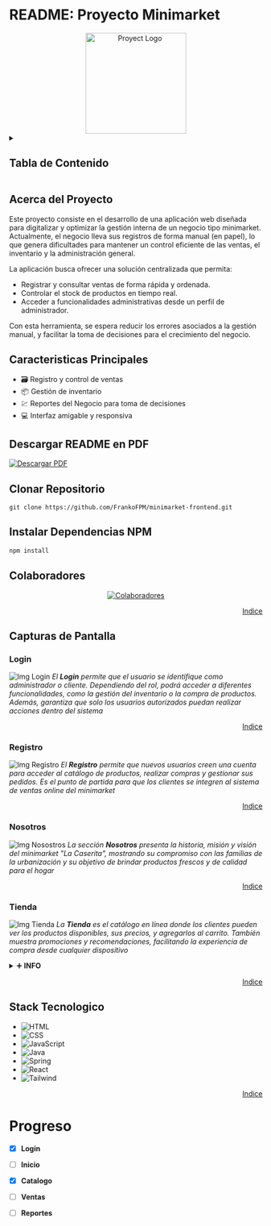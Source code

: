  # README: Proyecto Minimarket

<div align="center" >
  <img src="https://raw.githubusercontent.com/CristianRVM/ImgMinimarket/refs/heads/main/logo-minimarket.webp" alt="Proyect Logo" width="200px"/ >
</div>

<!-- Tabla de Contenido-->

<details>
<summary><h2 id="tabla-de-contenido">Tabla de Contenido</h2></summary>
<!-- Lista con Contenido Deplegable-->
 <ol>
   <li><a href="#acerca-del-proyecto">Acerca del Proyecto<a></li>
   <li><a href="#caracteristicas-principales">Características Principales<a></li>
   <li><a href="#descargar-readme-en-pdf">Descargar README en PDF 📄</a></li>
   <li><a href="#clonar-repositorio">Inicio Rapido 🚀</a></li>
   <li><a href="#">Codigo 🤖</a></li>
   <li><a href="#">Base de Datos 💾</a></li>
   <li><a href="#stack-tecnologico">Stack Tecnologico<a></li>
   
 </ol>
</details>


## Acerca del Proyecto

Este proyecto consiste en el desarrollo de una aplicación web diseñada para digitalizar y optimizar la gestión interna de un negocio tipo minimarket. Actualmente, el negocio lleva sus registros de forma manual (en papel), lo que genera dificultades para mantener un control eficiente de las ventas, el inventario y la administración general.

La aplicación busca ofrecer una solución centralizada que permita:

- Registrar y consultar ventas de forma rápida y ordenada.
- Controlar el stock de productos en tiempo real.
- Acceder a funcionalidades administrativas desde un perfil de administrador.

Con esta herramienta, se espera reducir los errores asociados a la gestión manual, y facilitar la toma de decisiones para el crecimiento del negocio.

## Caracteristicas Principales

* 🗃️ Registro y control de ventas
* 📦 Gestión de inventario
* 💹 Reportes del Negocio para toma de decisiones
* 💻 Interfaz amigable y responsiva

## Descargar README en PDF
[![Descargar PDF](https://img.shields.io/badge/DESCARGAR-PDF-red?style=for-the-badge&logo=adobeacrobatreader&logoColor=white&labelColor=red)](README.pdf)

## Clonar Repositorio
```git
git clone https://github.com/FrankoFPM/minimarket-frontend.git
```

## Instalar Dependencias NPM
```bash
npm install
```

## Colaboradores
<a href="https://github.com/FrankoFPM/minimarket-frontend/graphs/contributors">
 <div align="center">
  <img src="https://raw.githubusercontent.com/CristianRVM/ImgMinimarket/refs/heads/main/ColaboradoresNoBackground.webp" alt="Colaboradores" / >
 </div>
</a>

<p align="right"><a href="#tabla-de-contenido">Indice</a></p>

## Capturas de Pantalla

<!-- 
![Diseño de la Web](https://img.freepik.com/vector-gratis/conjunto-plantillas-diseno-pagina-destino-sitio-web-moderno-telefono-movil-o-tableta-articulos-galeria-formulario-contacto-ilustracion-aislada-plana_1284-60948.jpg?t=st=1743564309~exp=1743567909~hmac=f52a266effcd618b51a069a55f64cf50dc50a4db40e38ad27507a353e0f5641a&w=740  "Diseño Fronted")
-->

### Login
![Img Login](https://raw.githubusercontent.com/CristianRVM/ImgMinimarket/refs/heads/main/login.webp "Login")
_El **Login** permite que el usuario se identifique como administrador o cliente. Dependiendo del rol, podrá acceder a diferentes funcionalidades, como la gestión del inventario o la compra de productos. Además, garantiza que solo los usuarios autorizados puedan realizar acciones dentro del sistema_

<p align="right"><a href="#tabla-de-contenido">Indice</a></p>

### Registro
![Img Registro](https://raw.githubusercontent.com/CristianRVM/ImgMinimarket/refs/heads/main/registro.webp "Registro")
_El **Registro** permite que nuevos usuarios creen una cuenta para acceder al catálogo de productos, realizar compras y gestionar sus pedidos. Es el punto de partida para que los clientes se integren al sistema de ventas online del minimarket_

<p align="right"><a href="#tabla-de-contenido">Indice</a></p>

### Nosotros
![Img Nosostros](https://raw.githubusercontent.com/CristianRVM/ImgMinimarket/refs/heads/main/nostros.webp "Nosotros")
_La sección **Nosotros** presenta la historia, misión y visión del minimarket "La Caserita", mostrando su compromiso con las familias de la urbanización y su objetivo de brindar productos frescos y de calidad para el hogar_

<p align="right"><a href="#tabla-de-contenido">Indice</a></p>

### Tienda
![Img Tienda](https://raw.githubusercontent.com/CristianRVM/ImgMinimarket/refs/heads/main/tienda.webp "Catalogo")
_La **Tienda** es el catálogo en línea donde los clientes pueden ver los productos disponibles, sus precios, y agregarlos al carrito. También muestra promociones y recomendaciones, facilitando la experiencia de compra desde cualquier dispositivo_

<details>
<summary>➕ <b>INFO</b></summary>
Esta vista se organiza en varias secciones:

* 🛒 Barra de búsqueda: Permite a los usuarios buscar productos específicos por nombre o categoría.

* 🗂️ Menú de categorías: Ubicado en el lateral izquierdo, agrupa los productos en categorías como Frutas, Verduras, Lácteos, Carnes, Panadería, Abarrotes, Bebidas, Limpieza, Cuidado personal y Otros, facilitando la navegación.

* 🛍️ Listado de productos: Muestra tarjetas de producto con imagen, nombre, precio actual, precio anterior (si está en oferta), calificación en estrellas y botón para agregar al carrito.

* 🛒 Icono de carrito: Permite al usuario revisar y gestionar sus productos seleccionados para la compra.

* 👤 Área de usuario: En la parte superior derecha, ofrece opciones para identificarse o registrarse.

Esta vista está diseñada para que el cliente explore fácilmente la amplia variedad de productos, descubra ofertas y realice sus compras de forma rápida y organizada

</details>

<p align="right"><a href="#tabla-de-contenido">Indice</a></p>

## Stack Tecnologico
* ![HTML](https://img.shields.io/badge/html-%23E34F26.svg?style=for-the-badge&logo=html5&logoColor=white)
* ![CSS](https://img.shields.io/badge/css-%231572B6.svg?style=for-the-badge&logo=css3&logoColor=white)
* ![JavaScript](https://img.shields.io/badge/javascript-%23323330.svg?style=for-the-badge&logo=javascript&logoColor=%23F7DF1E)
* ![Java](https://img.shields.io/badge/java-%23FF0000.svg?style=for-the-badge&logo=javafx&logoColor=white)
* ![Spring](https://img.shields.io/badge/spring-%236DB33F.svg?style=for-the-badge&logo=spring&logoColor=white)
* ![React](https://img.shields.io/badge/REACT-%2361DAFB?style=for-the-badge&logo=react&logoColor=%23fff&labelColor=%2303C4E8&color=%2303C4E8)
* ![Tailwind](https://img.shields.io/badge/TAILWIND-logo?style=for-the-badge&logo=tailwindcss&logoColor=%23fff&labelColor=%2300ff87&color=%2300ff87)


<p align="right"><a href="#tabla-de-contenido">Indice</a></p>

# Progreso
- [X] **Login**
- [ ] **Inicio**
- [X] **Catalogo**
- [ ] **Ventas**
- [ ] **Reportes**

        




        

